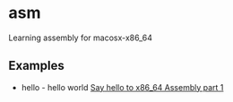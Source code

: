 # asm
Learning assembly for macosx-x86_64

## Examples

* hello - hello world [Say hello to x86_64 Assembly part 1](http://0xax.blogspot.com/2014/08/say-hello-to-x64-assembly-part-1.html)
